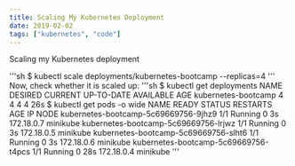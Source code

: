 ```yaml
---
title: Scaling My Kubernetes Deployment
date: 2019-02-02
tags: ["kubernetes", "code"]
---
```

Scaling my Kubernetes deployment
<!--more-->
'''sh
    $ kubectl scale deployments/kubernetes-bootcamp --replicas=4
'''
Now, check whether it is scaled up:
'''sh
    $ kubectl get deployments
    NAME DESIRED CURRENT UP-TO-DATE AVAILABLE AGE 
    kubernetes-bootcamp 4 4 4 4 26s
    $ kubectl get pods -o wide
    NAME READY STATUS RESTARTS AGE IP NODE
    kubernetes-bootcamp-5c69669756-9jhz9 1/1 Running 0 3s 172.18.0.7 minikube
    kubernetes-bootcamp-5c69669756-lrjwz 1/1 Running 0 3s 172.18.0.5 minikube
    kubernetes-bootcamp-5c69669756-slht6 1/1 Running 0 3s 172.18.0.6 minikube
   kubernetes-bootcamp-5c69669756-t4pcs 1/1 Running 0 28s 172.18.0.4 minikube
'''
